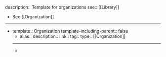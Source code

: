 description:: Template for organizations
see:: [[Library]]

- See [[Organization]]
- ---
- template:: Organization
  template-including-parent:: false
	- alias::
	  description:: 
	  link::
	  tag::
	  type:: [[Organization]]
	- ---
	-